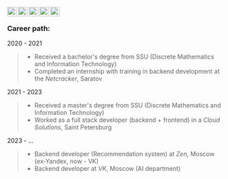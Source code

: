 [<img align="left" alt="fllght | Gmail" width="22px" src="https://cdn.jsdelivr.net/npm/simple-icons@v3/icons/gmail.svg" />](mailto:outside@internet.ru)
[<img align="left" alt="fllght | LinkedIn" width="22px" src="https://cdn.jsdelivr.net/npm/simple-icons@v3/icons/linkedin.svg" />](https://www.linkedin.com/in/fllght)
[<img align="left" alt="fllght | Leetcode" width="22px" src="https://cdn.jsdelivr.net/npm/simple-icons@v3/icons/leetcode.svg" />](https://leetcode.com/FLlGHT)
[<img align="left" alt="fllght | Telegram" width="22px" src="https://cdn.jsdelivr.net/npm/simple-icons@v3/icons/telegram.svg" />](https://t.me/FLlGHT)
[<img align="left" alt="fllght | Instagram" width="22px" src="https://cdn.jsdelivr.net/npm/simple-icons@v3/icons/instagram.svg" />](https://instagram.com/f11ght)
<br/>

### Career path:


2020 - 2021 
> * Received a bachelor's degree from SSU (Discrete Mathematics and Information Technology)
> * Completed an internship with training in backend development at the _Netcracker_, Saratov

2021 - 2023
> * Received a master's degree from SSU (Discrete Mathematics and Information Technology)
> * Worked as a full stack developer (backend + frontend) in a _Cloud Solutions_, Saint Petersburg

2023 - ...
> * Backend developer (Recommendation system) at _Zen_, Moscow (ex-Yandex, now - VK)
> * Backend developer at _VK_, Moscow (AI department)
